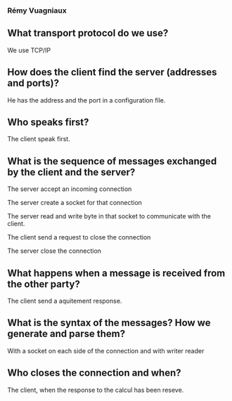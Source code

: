 ﻿### Rémy Vuagniaux

## What transport protocol do we use?

We use TCP/IP

## How does the client find the server (addresses and ports)?

He has the address and the port in a configuration file.



## Who speaks first?

The client speak first.

## What is the sequence of messages exchanged by the client and the server?

The server accept an incoming connection

The server create a socket for that connection

The server read and write byte in that socket to communicate with the client.

The client send a request to close the connection

The server close the connection

## What happens when a message is received from the other party?

The client send a aquitement response.

## What is the syntax of the messages? How we generate and parse them?


With a socket on each side of the connection and with writer reader


## Who closes the connection and when?

The client, when the response to the calcul has been reseve.
